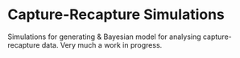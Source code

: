 # Capture-Recapture Simulations

Simulations for generating & Bayesian model for analysing capture-recapture data. Very much a work in progress.
